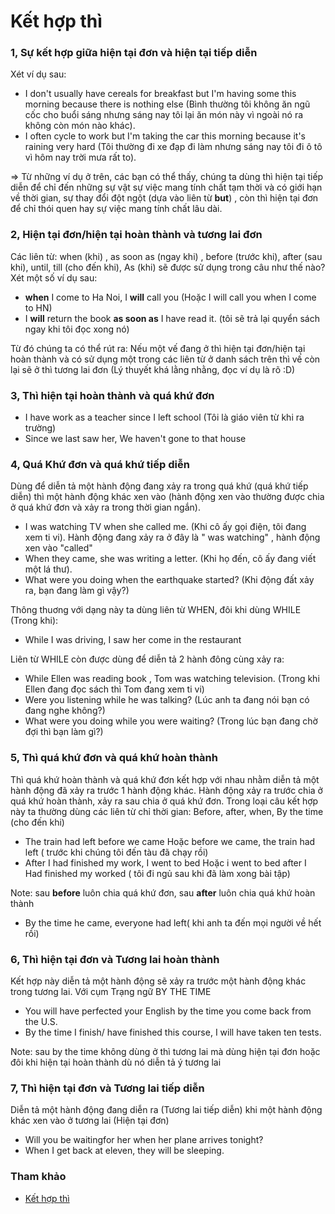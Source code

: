 # Kết hợp thì

### 1, Sự kết hợp giữa hiện tại đơn và hiện tại tiếp diễn

Xét ví dụ sau: 

- I don't usually have cereals for breakfast but I'm having some this morning because there is nothing else (Bình thường tôi không ăn ngũ cốc cho buổi sáng nhưng sáng nay tôi lại ăn món này vì ngoài nó ra không còn món nào khác).
- I often cycle to work but I'm taking the car this morning because it's raining very hard (Tôi thường đi xe đạp đi làm nhưng sáng nay tôi đi ô tô vì hôm nay trời mưa rất to).

=> Từ những ví dụ ở trên, các bạn có thể thấy, chúng ta dùng thì hiện tại tiếp diễn để chỉ đến những sự vật sự việc mang tính chất tạm thời và có giới hạn về thời gian, sự thay đổi đột ngột (dựa vào liên từ **but**) , còn thì hiện tại đơn để chỉ thói quen hay sự việc mang tính chất lâu dài.

### 2, Hiện tại đơn/hiện tại hoàn thành và tương lai đơn

Các liên từ: when (khi) , as soon as (ngay khi) , before (trước khi), after (sau khi), until, till (cho đến khi), As (khi) sẽ được sử dụng trong câu như thế nào? Xét một số ví dụ sau:

- **when** I come to Ha Noi, I **will** call you (Hoặc I will call you when I come to HN)
- I **will** return the book **as soon as** I have read it. (tôi sẽ trả lại quyển sách ngay khi tôi đọc xong nó)

Từ đó chúng ta có thể rút ra: Nếu một vế đang ở thì hiện tại đơn/hiện tại hoàn thành và có sử dụng một trong các liên từ ở danh sách trên thì vế còn lại sẽ ở thì tương lai đơn (Lý thuyết khá lằng nhằng, đọc ví dụ là rõ :D)

### 3, Thì hiện tại hoàn thành và quá khứ đơn 

- I have work as a teacher since I left school (Tôi là giáo viên từ khi ra trường) 
- Since we last saw her, We haven't gone to that house 

### 4, Quá Khứ đơn và quá khứ tiếp diễn

Dùng để diễn tả một hành động đang xảy ra trong quá khứ (quá khứ tiếp diễn) thì một hành động khác xen vào (hành động xen vào thường được chia ở quá khứ đơn và xảy ra trong thời gian ngắn).

- I was watching TV when she called me. (Khi cô ấy gọi điện, tôi đang xem ti vi). Hành động đang xảy ra ở đây là " was watching" , hành động xen vào "called" 
- When they came, she was writing a letter. (Khi họ đến, cô ấy đang viết một lá thư). 
- What were you doing when the earthquake started? (Khi động đất xảy ra, bạn đang làm gì vậy?)

Thông thuơng với dạng này ta dùng liên từ WHEN, đôi khi dùng WHILE (Trong khi):

- While I was driving, I saw her come in the restaurant

Liên từ WHILE còn được dùng để diễn tả 2 hành đông cùng xảy ra:

- While Ellen was reading book , Tom was watching television. (Trong khi Ellen đang đọc sách thì Tom đang xem ti vi)
- Were you listening while he was talking? (Lúc anh ta đang nói bạn có đang nghe không?)
- What were you doing while you were waiting? (Trong lúc bạn đang chờ đợi thì bạn làm gì?)

### 5, Thì quá khứ đơn và quá khứ hoàn thành 

Thì quá khứ hoàn thành và quá khứ đơn kết hợp với nhau nhằm diễn tả một hành động đã xảy ra trước 1 hành động khác. Hành động xảy ra trước chia ở quá khứ hoàn thành, xảy ra sau chia ở quá khứ đơn. Trong loại câu kết hợp này ta thường dùng các liên từ chỉ thời gian: Before, after, when, By the time (cho đến khi)

- The train had left before we came Hoặc before we came, the train had left ( trước khi chúng tôi đến tàu đã chạy rồi)
- After I had finished my work, I went to bed Hoặc i went to bed after I Had finished my worked ( tôi đi ngủ sau khi đã làm xong bài tập)

Note: sau **before** luôn chia quá khứ đơn, sau **after** luôn chia quá khứ hoàn thành

- By the time he came, everyone had left( khi anh ta đến mọi người về hết rồi)

### 6, Thì hiện tại đơn và Tương lai hoàn thành 

Kết hợp này diễn tả một hành động sẽ xảy ra trước một hành động khác trong tương lai. Với cụm Trạng ngữ BY THE TIME 

- You will have perfected your English by the time you come back from the U.S.
- By the time I finish/ have finished this course, I will have taken ten tests.

Note: sau by the time không dùng ở thì tương lai mà dùng hiện tại đơn hoặc đôi khi hiện tại hoàn thành dù nó diễn tả ý tương lai 

### 7, Thì hiện tại đơn và Tương lai tiếp diễn 

Diễn tả một hành động đang diễn ra (Tương lai tiếp diễn) khi một hành động khác xen vào ở tương lai (Hiện tại đơn) 

- Will you be waitingfor her when her plane arrives tonight?
- When I get back at eleven, they will be sleeping.

### Tham khảo    

- [Kết hợp thì](https://www.facebook.com/notes/770921233757457/)